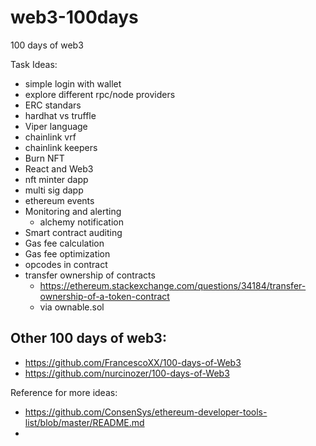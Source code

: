 # web3-100days
100 days of web3



Task Ideas: 
- simple login with wallet 
- explore different rpc/node providers 
- ERC standars 
- hardhat vs truffle 
- Viper language 
- chainlink vrf
- chainlink keepers 
- Burn NFT
- React and Web3
- nft minter dapp
- multi sig dapp
- ethereum events 
- Monitoring and alerting 
   - alchemy notification
- Smart contract auditing 
- Gas fee calculation 
- Gas fee optimization 
- opcodes in contract 
- transfer ownership of contracts
   - https://ethereum.stackexchange.com/questions/34184/transfer-ownership-of-a-token-contract
   - via ownable.sol


## Other 100 days of web3:
- https://github.com/FrancescoXX/100-days-of-Web3
- https://github.com/nurcinozer/100-days-of-Web3


Reference for more ideas: 
- https://github.com/ConsenSys/ethereum-developer-tools-list/blob/master/README.md
- 
